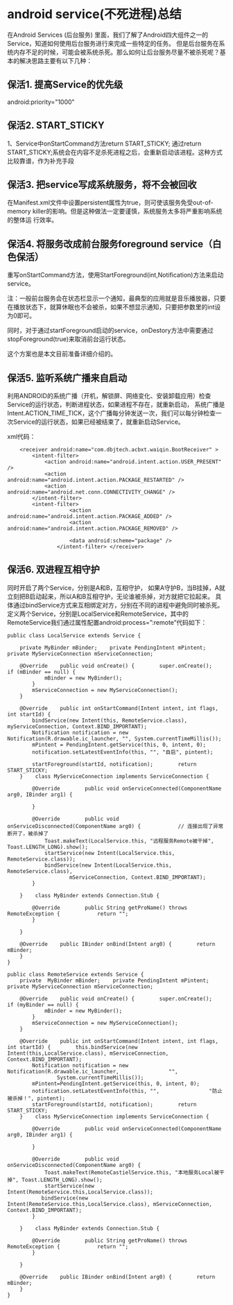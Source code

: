 # android service(不死进程)总结

在Android Services (后台服务) 里面，我们了解了Android四大组件之一的Service，知道如何使用后台服务进行来完成一些特定的任务。
但是后台服务在系统内存不足的时候，可能会被系统杀死。那么如何让后台服务尽量不被杀死呢？基本的解决思路主要有以下几种：

## 保活1. **提高Service的优先级**

<!-- 为防止Service被系统回收，可以尝试通过提高服务的优先级解决，1000是最高优先级，数字越小，优先级越低 -->  
android:priority="1000" 

## 保活2. **START_STICKY**

1、Service中onStartCommand方法return START_STICKY; 
通过return START_STICKY;系统会在内容不足杀死进程之后，会重新启动该进程。这种方式比较靠谱，作为补充手段

## 保活3. **把service写成系统服务，将不会被回收**

在Manifest.xml文件中设置persistent属性为true，则可使该服务免受out-of-memory killer的影响。但是这种做法一定要谨慎，系统服务太多将严重影响系统的整体运
行效率。 

## 保活4. **将服务改成前台服务foreground service（白色保活）**

重写onStartCommand方法，使用StartForeground(int,Notification)方法来启动service。  

注：一般前台服务会在状态栏显示一个通知，最典型的应用就是音乐播放器，只要在播放状态下，就算休眠也不会被杀，如果不想显示通知，只要把参数里的int设为0即可。 

同时，对于通过startForeground启动的service，onDestory方法中需要通过stopForeground(true)来取消前台运行状态。 

这个方案也是本文目前准备详细介绍的。

## 保活5. **监听系统广播来自启动**

利用ANDROID的系统广播（开机，解锁屏、网络变化、安装卸载应用）检查Service的运行状态，判断进程状态，如果进程不存在，就重新启动，
系统广播是Intent.ACTION_TIME_TICK，这个广播每分钟发送一次，我们可以每分钟检查一次Service的运行状态，如果已经被结束了，就重新启动Service。

xml代码：
        
        <receiver android:name="com.dbjtech.acbxt.waiqin.BootReceiver" > 
            <intent-filter>  
                <action android:name="android.intent.action.USER_PRESENT" /> 
                <action android:name="android.intent.action.PACKAGE_RESTARTED" /> 
                <action android:name="android.net.conn.CONNECTIVITY_CHANGE" /> 
            </intent-filter> 
            <intent-filter>  
                        <action android:name="android.intent.action.PACKAGE_ADDED" />  
                        <action android:name="android.intent.action.PACKAGE_REMOVED" />  
        
                        <data android:scheme="package" />  
                    </intent-filter> </receiver> 
                    
## 保活6. **双进程互相守护** 
同时开启了两个Service，分别是A和B，互相守护， 如果A守护B，当B挂掉，A就立刻把B启动起来，所以A和B互相守护，无论谁被杀掉，对方就把它拉起来。
具体通过bindService方式来互相绑定对方，分别在不同的进程中避免同时被杀死。 
定义两个Service，分别是LocalService和RemoteService，其中的RemoteService我们通过属性配置android:process=”:remote”代码如下：

    
    public class LocalService extends Service {
    
        private MyBinder mBinder;    private PendingIntent mPintent;    private MyServiceConnection mServiceConnection;
    
        @Override    public void onCreate() {        super.onCreate();        if (mBinder == null) {
                mBinder = new MyBinder();
            }
            mServiceConnection = new MyServiceConnection();
        }
    
        @Override    public int onStartCommand(Intent intent, int flags, int startId) {
            bindService(new Intent(this, RemoteService.class), myServiceConnection, Context.BIND_IMPORTANT);
            Notification notification = new Notification(R.drawable.ic_launcher, "", System.currentTimeMillis());
            mPintent = PendingIntent.getService(this, 0, intent, 0);
            notification.setLatestEventInfo(this, "", "自启", pintent);
    
            startForeground(startId, notification);        return START_STICKY;
        }    class MyServiceConnection implements ServiceConnection {
    
            @Override        public void onServiceConnected(ComponentName arg0, IBinder arg1) {
    
            }
    
            @Override        public void onServiceDisconnected(ComponentName arg0) {            // 连接出现了异常断开了，被杀掉了
                Toast.makeText(LocalService.this, "远程服务Remote被干掉", Toast.LENGTH_LONG).show();
                startService(new Intent(LocalService.this, RemoteService.class));
                bindService(new Intent(LocalService.this, RemoteService.class),
                        mServiceConnection, Context.BIND_IMPORTANT);
            }
    
        }    class MyBinder extends Connection.Stub {
    
            @Override        public String getProName() throws RemoteException {            return "";
            }
    
        }
    
        @Override    public IBinder onBind(Intent arg0) {        return mBinder;
        }
    }
    
    public class RemoteService extends Service {
        private  MyBinder mBinder;    private PendingIntent mPintent;    private MyServiceConnection mServiceConnection;
    
        @Override    public void onCreate() {        super.onCreate();        if (myBinder == null) {
                mBinder = new MyBinder();
            }
            mServiceConnection = new MyServiceConnection();
        }
    
        @Override    public int onStartCommand(Intent intent, int flags, int startId) {        this.bindService(new Intent(this,LocalService.class), mServiceConnection, Context.BIND_IMPORTANT);
            Notification notification = new Notification(R.drawable.ic_launcher,                "",
                    System.currentTimeMillis());
            mPintent=PendingIntent.getService(this, 0, intent, 0);
            notification.setLatestEventInfo(this, "",                "防止被杀掉！", pintent);
            startForeground(startId, notification);        return START_STICKY;
        }    class MyServiceConnection implements ServiceConnection {
    
            @Override        public void onServiceConnected(ComponentName arg0, IBinder arg1) {
    
            }
    
            @Override        public void onServiceDisconnected(ComponentName arg0) {
                Toast.makeText(RemoteCastielService.this, "本地服务Local被干掉", Toast.LENGTH_LONG).show();
                startService(new Intent(RemoteService.this,LocalService.class));
               bindService(new Intent(RemoteService.this,LocalService.class), mServiceConnection, Context.BIND_IMPORTANT);
            }
    
        }    class MyBinder extends Connection.Stub {
    
            @Override        public String getProName() throws RemoteException {            return "";
            }
    
        }
    
        @Override    public IBinder onBind(Intent arg0) {        return mBinder;
        }
    }